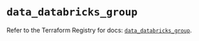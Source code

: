 # `data_databricks_group`

Refer to the Terraform Registry for docs: [`data_databricks_group`](https://registry.terraform.io/providers/databricks/databricks/1.79.1/docs/data-sources/group).
